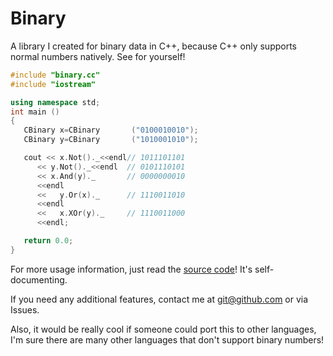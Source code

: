 # Binary

A library I created for binary data in C++, because C++ only supports normal numbers
natively. See for yourself!

```C++
#include "binary.cc"
#include "iostream"

using namespace std;
int main ()
{
   CBinary x=CBinary       ("0100010010");
   CBinary y=CBinary       ("1010001010");

   cout << x.Not()._<<endl// 1011101101
      << y.Not()._<<endl  // 0101110101
      << x.And(y)._       // 0000000010
      <<endl
      <<   y.Or(x)._      // 1110011010
      <<endl
      <<   x.XOr(y)._     // 1110011000
      <<endl;

   return 0.0;
}
```

For more usage information, just read the [source code][source]! It's self-documenting.

If you need any additional features, contact me at [git@github.com][email] or via Issues.

Also, it would be really cool if someone could port this to other languages, I'm sure
there are many other languages that don't support binary numbers!

[source]: https://github.com/jplatte/ShittyBinary/blob/master/c++/binary.cc#LC1
[email]: https://github.com/jplatte/ShittyBinary/issues
